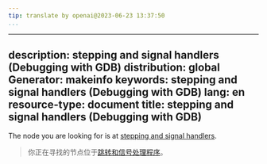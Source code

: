 ```yaml
---
tip: translate by openai@2023-06-23 13:37:50
...
```

---
description: stepping and signal handlers (Debugging with GDB)
distribution: global
Generator: makeinfo
keywords: stepping and signal handlers (Debugging with GDB)
lang: en
resource-type: document
title: stepping and signal handlers (Debugging with GDB)
--------------------------------------------------------

The node you are looking for is at [stepping and signal handlers](Signals.html#stepping-and-signal-handlers).

> 你正在寻找的节点位于[跳转和信号处理程序](Signals.html#stepping-and-signal-handlers)。
